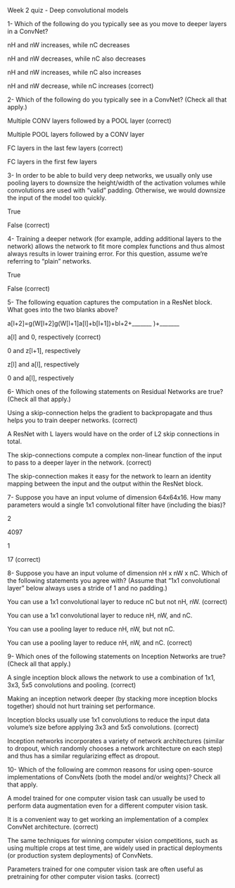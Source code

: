 Week 2 quiz - Deep convolutional models

1- Which of the following do you typically see as you move to deeper layers in a ConvNet?

nH and nW increases, while nC decreases

nH and nW decreases, while nC also decreases

nH and nW increases, while nC also increases

nH and nW decrease, while nC increases (correct)

2- Which of the following do you typically see in a ConvNet? (Check all that apply.)

Multiple CONV layers followed by a POOL layer (correct)

Multiple POOL layers followed by a CONV layer

FC layers in the last few layers (correct)

FC layers in the first few layers

3- In order to be able to build very deep networks, we usually only use pooling layers to downsize the height/width of the activation volumes while convolutions are used with “valid” padding. Otherwise, we would downsize the input of the model too quickly.

True

False (correct)

4- Training a deeper network (for example, adding additional layers to the network) allows the network to fit more complex functions and thus almost always results in lower training error. For this question, assume we’re referring to “plain” networks.

True

False (correct)

5- The following equation captures the computation in a ResNet block. What goes into the two blanks above?

a[l+2]=g(W[l+2]g(W[l+1]a[l]+b[l+1])+bl+2+_______ )+_______

a[l] and 0, respectively (correct)

0 and z[l+1], respectively

z[l] and a[l], respectively

0 and a[l], respectively

6- Which ones of the following statements on Residual Networks are true? (Check all that apply.)

Using a skip-connection helps the gradient to backpropagate and thus helps you to train deeper networks.  (correct)

A ResNet with L layers would have on the order of L2 skip connections in total.

The skip-connections compute a complex non-linear function of the input to pass to a deeper layer in the network. (correct)

The skip-connection makes it easy for the network to learn an identity mapping between the input and the output within the ResNet block.

7- Suppose you have an input volume of dimension 64x64x16. How many parameters would a single 1x1 convolutional filter have (including the bias)?

2

4097

1

17 (correct)

8- Suppose you have an input volume of dimension nH x nW x nC. Which of the following statements you agree with? (Assume that “1x1 convolutional layer” below always uses a stride of 1 and no padding.)

You can use a 1x1 convolutional layer to reduce nC but not nH, nW. (correct)

You can use a 1x1 convolutional layer to reduce nH, nW, and nC.

You can use a pooling layer to reduce nH, nW, but not nC.

You can use a pooling layer to reduce nH, nW, and nC. (correct)

9- Which ones of the following statements on Inception Networks are true? (Check all that apply.)

A single inception block allows the network to use a combination of 1x1, 3x3, 5x5 convolutions and pooling. (correct)

Making an inception network deeper (by stacking more inception blocks together) should not hurt training set performance.

Inception blocks usually use 1x1 convolutions to reduce the input data volume’s size before applying 3x3 and 5x5 convolutions. (correct)

Inception networks incorporates a variety of network architectures (similar to dropout, which randomly chooses a network architecture on each step) and thus has a similar regularizing effect as dropout.

10- Which of the following are common reasons for using open-source implementations of ConvNets (both the model and/or weights)? Check all that apply.

A model trained for one computer vision task can usually be used to perform data augmentation even for a different computer vision task.

It is a convenient way to get working an implementation of a complex ConvNet architecture. (correct)

The same techniques for winning computer vision competitions, such as using multiple crops at test time, are widely used in practical deployments (or production system deployments) of ConvNets.

Parameters trained for one computer vision task are often useful as pretraining for other computer vision tasks. (correct)
